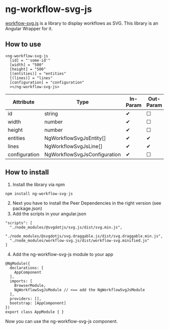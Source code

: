 # ng-workflow-svg-js

[workflow-svg.js](https://github.com/thomaswruss/workflow-svg.js) is a library to display workflows as SVG. This library is an Angular Wrapper for it.

## How to use

~~~~
<ng-workflow-svg-js
  [id] = "'some-id'"
  [width] = "500"
  [height] = "500"
  [(entities)] = "entities"
  [(lines)] = "lines"
  [configuration] = "configuration"
  ></ng-workflow-svg-js>
~~~~
|Attribute|Type|In-Param|Out-Param|
|---|---|---|---|
|id|string|&#10004;|&#9744;|
|width|number|&#10004;|&#9744;|
|height|number|&#10004;|&#9744;|
|entities|NgWorkflowSvgJsEntity[]|&#10004;|&#10004;|
|lines|NgWorkflowSvgJsLine[]|&#10004;|&#10004;|
|configuration|NgWorkflowSvgJsConfiguration|&#10004;|&#9744;|

## How to install

1. Install the library via npm
~~~~
npm install ng-workflow-svg-js
~~~~
2. Next you have to install the Peer Dependencies in the right version (see package.json)
3. Add the scripts in your angular.json
~~~~
"scripts": [
  "./node_modules/@svgdotjs/svg.js/dist/svg.min.js",
  "./node_modules/@svgdotjs/svg.draggable.js/dist/svg.draggable.min.js",
  "./node_modules/workflow-svg.js/dist/workflow-svg.minified.js"
]
~~~~
4. Add the ng-workflow-svg-js module  to your app
~~~~
@NgModule({
  declarations: [
    AppComponent
  ],
  imports: [
    BrowserModule,
    NgWorkflowSvgJsModule // <== add the NgWorkflowSvgJsModule
  ],
  providers: [],
  bootstrap: [AppComponent]
})
export class AppModule { }
~~~~
Now you can use the ng-workflow-svg-js component.

